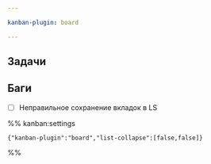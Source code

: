 ```yaml
---

kanban-plugin: board

---
```


## Задачи



## Баги

- [ ] Неправильное сохранение вкладок в LS




%% kanban:settings
```
{"kanban-plugin":"board","list-collapse":[false,false]}
```
%%